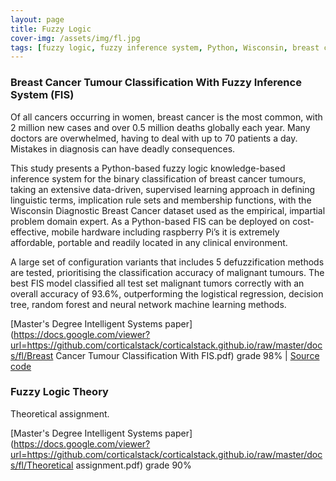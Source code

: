 ```yaml
---
layout: page
title: Fuzzy Logic
cover-img: /assets/img/fl.jpg
tags: [fuzzy logic, fuzzy inference system, Python, Wisconsin, breast cancer, decision support, Skfuzzy, classification ]
---
```

### Breast Cancer Tumour Classification With Fuzzy Inference System (FIS)
Of all cancers occurring in women, breast cancer is the most common, with 2 million new cases and over 0.5 million deaths 
globally each year. Many doctors are overwhelmed, having to deal with up to 70 patients a day. Mistakes in diagnosis can 
have deadly consequences. 

This study presents a Python-based fuzzy logic knowledge-based inference system for the binary classification of breast 
cancer tumours, taking an extensive data-driven, supervised learning approach in defining linguistic terms, implication 
rule sets and membership functions, with the Wisconsin Diagnostic Breast Cancer dataset used as the empirical, impartial 
problem domain expert. As a Python-based FIS can be deployed on cost-effective, mobile hardware including raspberry Pi’s 
it is extremely affordable, portable and readily located in any clinical environment.

A large set of configuration variants that includes 5 defuzzification methods are tested, prioritising the classification 
accuracy of malignant tumours. The best FIS model classified all test set malignant tumors correctly with an overall 
accuracy of 93.6%, outperforming the logistical regression, decision tree, random forest and neural network machine 
learning methods.

[Master's Degree Intelligent Systems paper](https://docs.google.com/viewer?url=https://github.com/corticalstack/corticalstack.github.io/raw/master/docs/fl/Breast Cancer Tumour Classification With FIS.pdf) grade 98%
 | [Source code](https://github.com/corticalstack/fuzzy-system-breast-cancer-wisconsin)
 
### Fuzzy Logic Theory
Theoretical assignment.

[Master's Degree Intelligent Systems paper](https://docs.google.com/viewer?url=https://github.com/corticalstack/corticalstack.github.io/raw/master/docs/fl/Theoretical assignment.pdf) grade 90%